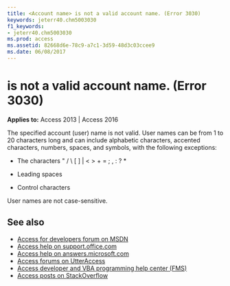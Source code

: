 ```yaml
---
title: <Account name> is not a valid account name. (Error 3030)
keywords: jeterr40.chm5003030
f1_keywords:
- jeterr40.chm5003030
ms.prod: access
ms.assetid: 82668d6e-78c9-a7c1-3d59-48d3c03ccee9
ms.date: 06/08/2017
---
```



# <Account name> is not a valid account name. (Error 3030)


**Applies to:** Access 2013 | Access 2016

The specified account (user) name is not valid. User names can be from 1 to 20 characters long and can include alphabetic characters, accented characters, numbers, spaces, and symbols, with the following exceptions:


- The characters " / \ [ ] | < > + = ; , : ? *
    
- Leading spaces
    
- Control characters
    
User names are not case-sensitive.


## See also

- [Access for developers forum on MSDN](https://social.msdn.microsoft.com/Forums/office/en-US/home?forum=accessdev)
- [Access help on support.office.com](https://support.office.com/search/results?query=Access)
- [Access help on answers.microsoft.com](https://answers.microsoft.com/en-us/msoffice/forum?page=1&;tab=question&;status=all&;auth=1)
- [Access forums on UtterAccess](http://www.utteraccess.com/forum/index.php?act=idx)
- [Access developer and VBA programming help center (FMS)](http://www.fmsinc.com/MicrosoftAccess/developer/)
- [Access posts on StackOverflow](https://stackoverflow.com/questions/tagged/ms-access)
